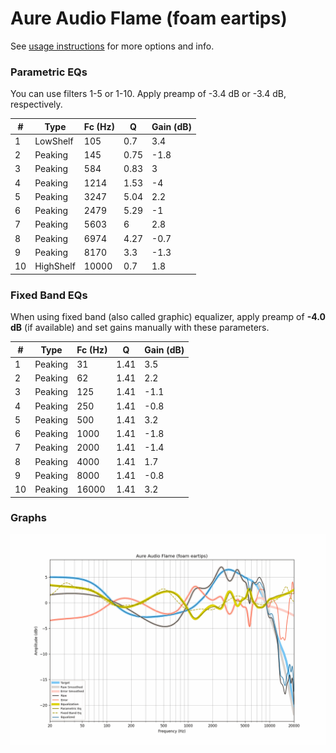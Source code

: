 # Aure Audio Flame (foam eartips)
See [usage instructions](https://github.com/jaakkopasanen/AutoEq#usage) for more options and info.

### Parametric EQs
You can use filters 1-5 or 1-10. Apply preamp of -3.4 dB or -3.4 dB, respectively.

|   # | Type      |   Fc (Hz) |    Q |   Gain (dB) |
|-----|-----------|-----------|------|-------------|
|   1 | LowShelf  |       105 | 0.7  |         3.4 |
|   2 | Peaking   |       145 | 0.75 |        -1.8 |
|   3 | Peaking   |       584 | 0.83 |         3   |
|   4 | Peaking   |      1214 | 1.53 |        -4   |
|   5 | Peaking   |      3247 | 5.04 |         2.2 |
|   6 | Peaking   |      2479 | 5.29 |        -1   |
|   7 | Peaking   |      5603 | 6    |         2.8 |
|   8 | Peaking   |      6974 | 4.27 |        -0.7 |
|   9 | Peaking   |      8170 | 3.3  |        -1.3 |
|  10 | HighShelf |     10000 | 0.7  |         1.8 |

### Fixed Band EQs
When using fixed band (also called graphic) equalizer, apply preamp of **-4.0 dB** (if available) and set gains manually with these parameters.

|   # | Type    |   Fc (Hz) |    Q |   Gain (dB) |
|-----|---------|-----------|------|-------------|
|   1 | Peaking |        31 | 1.41 |         3.5 |
|   2 | Peaking |        62 | 1.41 |         2.2 |
|   3 | Peaking |       125 | 1.41 |        -1.1 |
|   4 | Peaking |       250 | 1.41 |        -0.8 |
|   5 | Peaking |       500 | 1.41 |         3.2 |
|   6 | Peaking |      1000 | 1.41 |        -1.8 |
|   7 | Peaking |      2000 | 1.41 |        -1.4 |
|   8 | Peaking |      4000 | 1.41 |         1.7 |
|   9 | Peaking |      8000 | 1.41 |        -0.8 |
|  10 | Peaking |     16000 | 1.41 |         3.2 |

### Graphs
![](./Aure%20Audio%20Flame%20(foam%20eartips).png)
